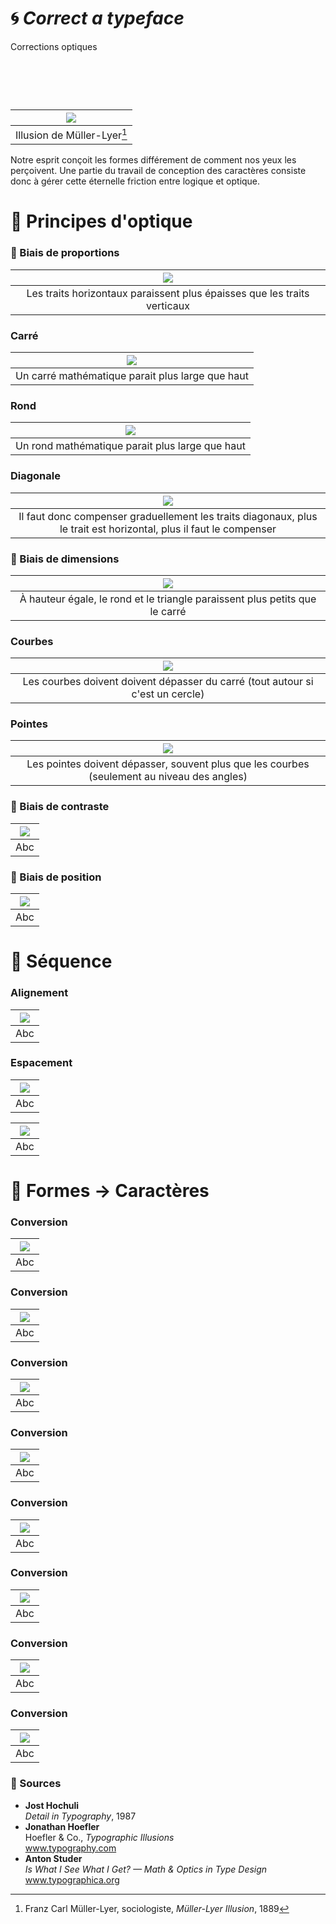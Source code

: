 # 🌀 *Correct a typeface*
  Corrections optiques
# &nbsp;

|![](links/Illusion.gif) |
|:---:|
| Illusion de Müller-Lyer[^1]           |

Notre esprit conçoit les formes différement de comment nos yeux les perçoivent. Une partie du travail de conception des caractères consiste donc à gérer cette éternelle friction entre logique et optique.

# 👀 Principes d'optique

### 🚨 Biais de proportions

|![](links/Contraste.gif) |
|:---:|
| Les traits horizontaux paraissent plus épaisses que les traits verticaux           |

### Carré

|![](links/Carre.gif) |
|:---:|
| Un carré mathématique parait plus large que haut           |

### Rond

|![](links/Rond_format.gif) |
|:---:|
| Un rond mathématique parait plus large que haut           |

### Diagonale

|![](links/Compositions_lines.gif) |
|:---:|
| Il faut donc compenser graduellement les traits diagonaux, plus le trait est horizontal, plus il faut le compenser           |

### 🚨 Biais de dimensions

|![](links/Taille.gif) |
|:---:|
| À hauteur égale, le rond et le triangle paraissent plus petits que le carré            |

### Courbes

|![](links/Rond.gif) |
|:---:|
| Les courbes doivent doivent dépasser du carré (tout autour si c'est un cercle)        |

### Pointes

|![](links/Triangle.gif) |
|:---:|
| Les pointes doivent dépasser, souvent plus que les courbes (seulement au niveau des angles)           |

### 🚨 Biais de contraste

|![](links/Compositions_negatif.gif) |
|:---:|
| Abc           |

### 🚨 Biais de position

|![](links/Rond_position.gif) |
|:---:|
| Abc           |

# 🚃 Séquence

### Alignement

|![](links/Compositions_alignement.gif) |
|:---:|
| Abc           |

### Espacement

|![](links/Spacing.gif) |
|:---:|
| Abc           |

|![](links/Espacement.gif) |
|:---:|
| Abc           |

# 🪩 Formes → Caractères

### Conversion

|![](links/Conversion.gif) |
|:---:|
| Abc           |

### Conversion

|![](links/Letters_1.gif) |
|:---:|
| Abc           |

### Conversion

|![](links/Letters_2.gif) |
|:---:|
| Abc           |

### Conversion

|![](links/Letters_3.gif) |
|:---:|
| Abc           |

### Conversion

|![](links/Letters_4.gif) |
|:---:|
| Abc           |

### Conversion

|![](links/Letters_5.gif) |
|:---:|
| Abc           |

### Conversion

|![](links/Letters_6.gif) |
|:---:|
| Abc           |

### Conversion

|![](links/Letters_7.gif) |
|:---:|
| Abc           |

### 📎 Sources

- **Jost Hochuli**  
  *Detail in Typography*, 1987
- **Jonathan Hoefler**  
  Hoefler & Co., *Typographic Illusions*  
  www.typography.com  
- **Anton Studer**  
  *Is What I See What I Get? — Math & Optics in Type Design*  
  www.typographica.org

[^1]: Franz Carl Müller-Lyer, sociologiste, *Müller-Lyer Illusion*, 1889


